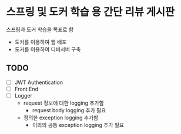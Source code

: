 # 스프링 및 도커 학습 용 간단 리뷰 게시판
스프링과 도커 학습을 목표로 함

+ 도커를 이용하여 웹 배포
+ 도커를 이용하여 디비서버 구축

## TODO
- [ ] JWT Authentication
- [ ] Front End
- [ ] Logger
   + request 정보에 대한 logging 추가함
     + request body logging 추가 필요 
   + 정의한 exception logging 추가함
     + 이외의 공통 exception logging 추가 필요
